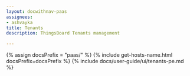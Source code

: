 ```yaml
---
layout: docwithnav-paas
assignees:
- ashvayka
title: Tenants
description: ThingsBoard Tenants management

---
```


{% assign docsPrefix = "paas/" %}
{% include get-hosts-name.html docsPrefix=docsPrefix %}
{% include docs/user-guide/ui/tenants-pe.md %}